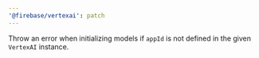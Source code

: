```yaml
---
'@firebase/vertexai': patch
---
```


Throw an error when initializing models if `appId` is not defined in the given `VertexAI` instance.
